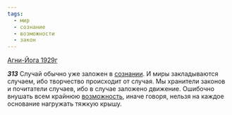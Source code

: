 ```yaml
---
tags:
  - мир
  - сознание
  - возможности
  - закон
---
```


[Агни-Йога 1929г](/agni/1929)

___313___
Случай обычно уже заложен в [сознании](/tag/#сознание). И миры закладываются случаем, ибо творчество происходит от случая. Мы хранители законов и почитатели случаев, ибо в случае заложено движение. Ошибочно внушать всем крайнюю [возможность](/tag/#возможности), иначе говоря, нельзя на каждое основание нагружать тяжкую крышу.